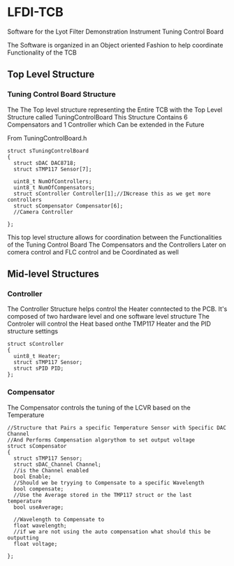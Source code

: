 # LFDI-TCB
Software for the Lyot Filter Demonstration Instrument Tuning Control Board

The Software is organized in an Object oriented Fashion to help coordinate Functionality of the TCB

## Top Level Structure
### Tuning Control Board Structure

The The Top level structure representing the Entire TCB with the Top Level Structure called TuningControlBoard 
This Structure Contains 6 Compensators and 1 Controller which Can be extended in the Future

From TuningControlBoard.h
```
struct sTuningControlBoard
{
  struct sDAC DAC8718;
  struct sTMP117 Sensor[7];
  
  uint8_t NumOfControllers;
  uint8_t NumOfCompensators;
  struct sController Controller[1];//INcrease this as we get more controllers
  struct sCompensator Compensator[6];
  //Camera Controller

};
```
This top level structure allows for coordination between the Functionalities of the Tuning Control Board The Compensators and the Controllers
Later on comera control and FLC control and be Coordinated as well


## Mid-level Structures
### Controller
The Controller Structure helps control the Heater conntected to the PCB.
It's composed of two hardware level and one software level structure
The Controler will control the Heat based onthe TMP117 Heater and the PID structure settings

```
struct sController
{
  uint8_t Heater;
  struct sTMP117 Sensor;
  struct sPID PID;
};
```

### Compensator
The Compensator controls the tuning of the LCVR based on the Temperature
```
//Structure that Pairs a specific Temperature Sensor with Specific DAC Channel
//And Performs Compensation algorythom to set output voltage
struct sCompensator
{
  struct sTMP117 Sensor;
  struct sDAC_Channel Channel;
  //is the Channel enabled
  bool Enable;
  //Should we be tryying to Compensate to a specific Wavelength
  bool compensate;
  //Use the Average stored in the TMP117 struct or the last temperature
  bool useAverage;

  //Wavelength to Compensate to
  float wavelength;
  //if we are not using the auto compensation what should this be outputting
  float voltage;

};
```
